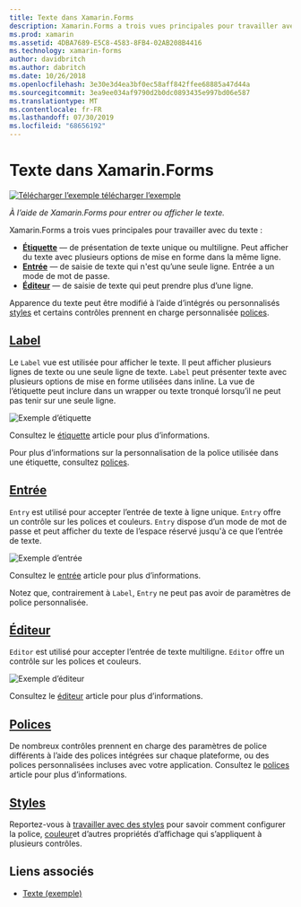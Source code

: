 ```yaml
---
title: Texte dans Xamarin.Forms
description: Xamarin.Forms a trois vues principales pour travailler avec du texte, et cet article explique comment les utiliser pour entrer et afficher du texte dans les applications Xamarin.Forms.
ms.prod: xamarin
ms.assetid: 4DBA7689-E5C8-4583-8FB4-02AB208B4416
ms.technology: xamarin-forms
author: davidbritch
ms.author: dabritch
ms.date: 10/26/2018
ms.openlocfilehash: 3e30e3d4ea3bf0ec58aff842ffee68885a47d44a
ms.sourcegitcommit: 3ea9ee034af9790d2b0dc0893435e997bd06e587
ms.translationtype: MT
ms.contentlocale: fr-FR
ms.lasthandoff: 07/30/2019
ms.locfileid: "68656192"
---
```

# <a name="text-in-xamarinforms"></a>Texte dans Xamarin.Forms

[![Télécharger l’exemple](~/media/shared/download.png) télécharger l’exemple](https://docs.microsoft.com/samples/xamarin/xamarin-forms-samples/userinterface-text)

_À l’aide de Xamarin.Forms pour entrer ou afficher le texte._

Xamarin.Forms a trois vues principales pour travailler avec du texte :

- **[Étiquette](#Label)**  &mdash; de présentation de texte unique ou multiligne. Peut afficher du texte avec plusieurs options de mise en forme dans la même ligne.
- **[Entrée](#Entry)**  &mdash; de saisie de texte qui n'est qu’une seule ligne. Entrée a un mode de mot de passe.
- **[Éditeur](#Editor)**  &mdash; de saisie de texte qui peut prendre plus d’une ligne.

Apparence du texte peut être modifié à l’aide d’intégrés ou personnalisés [styles](#Styles) et certains contrôles prennent en charge personnalisée [polices](#Fonts).

<a name="Label" />

## <a name="labellabelmd"></a>[Label](label.md)

Le `Label` vue est utilisée pour afficher le texte. Il peut afficher plusieurs lignes de texte ou une seule ligne de texte. `Label` peut présenter texte avec plusieurs options de mise en forme utilisées dans inline. La vue de l’étiquette peut inclure dans un wrapper ou texte tronqué lorsqu’il ne peut pas tenir sur une seule ligne.

![](images/label.png "Exemple d’étiquette")

Consultez le [étiquette](label.md) article pour plus d’informations.

Pour plus d’informations sur la personnalisation de la police utilisée dans une étiquette, consultez [polices](fonts.md).

<a name="Entry" />

## <a name="entryentrymd"></a>[Entrée](entry.md)

`Entry` est utilisé pour accepter l’entrée de texte à ligne unique. `Entry` offre un contrôle sur les polices et couleurs. `Entry` dispose d’un mode de mot de passe et peut afficher du texte de l’espace réservé jusqu'à ce que l’entrée de texte.

![](images/entry.png "Exemple d’entrée")

Consultez le [entrée](entry.md) article pour plus d’informations.

Notez que, contrairement à `Label`, `Entry` ne peut pas avoir de paramètres de police personnalisée.

<a name="Editor" />

## <a name="editoreditormd"></a>[Éditeur](editor.md)

`Editor` est utilisé pour accepter l’entrée de texte multiligne. `Editor` offre un contrôle sur les polices et couleurs.

![](images/editor.png "Exemple d’éditeur")

Consultez le [éditeur](editor.md) article pour plus d’informations.

<a name="Fonts" />

## <a name="fontsfontsmd"></a>[Polices](fonts.md)

De nombreux contrôles prennent en charge des paramètres de police différents à l’aide des polices intégrées sur chaque plateforme, ou des polices personnalisées incluses avec votre application. Consultez le [polices](fonts.md) article pour plus d’informations.

<a name="Styles" />

## <a name="stylesstylesmd"></a>[Styles](styles.md)

Reportez-vous à [travailler avec des styles](~/xamarin-forms/user-interface/styles/index.md) pour savoir comment configurer la police, [couleur](~/xamarin-forms/user-interface/colors.md)et d’autres propriétés d’affichage qui s’appliquent à plusieurs contrôles.

## <a name="related-links"></a>Liens associés

- [Texte (exemple)](https://docs.microsoft.com/samples/xamarin/xamarin-forms-samples/userinterface-text)
